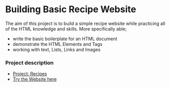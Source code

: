 # Building Basic Recipe Website

The aim of this project is to build a simple recipe website while practicing all of the HTML knowledge and skills.
More specifically able;
- write the basic boilerplate for an HTML document
- demonstrate the HTML Elements and Tags
- working with text, Lists, Links and Images

### Project description
- [Project: Recipes](https://www.theodinproject.com/paths/foundations/courses/foundations/lessons/recipes)
- [Try the Website here](https://cherelemma.github.io/odin-recipes)
